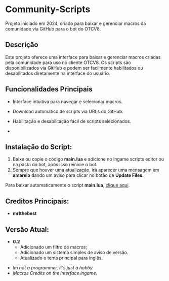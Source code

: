 # Community-Scripts

Projeto iniciado em 2024, criado para baixar e gerenciar macros da comunidade via GitHub para o bot do OTCV8.

## Descrição

Este projeto oferece uma interface para baixar e gerenciar macros criadas pela comunidade para uso no cliente OTCV8. Os scripts são disponibilizados via GitHub e podem ser facilmente habilitados ou desabilitados diretamente na interface do usuário.

## Funcionalidades Principais

- Interface intuitiva para navegar e selecionar macros.
- Download automático de scripts via URLs do GitHub.
- Habilitação e desabilitação fácil de scripts selecionados.

- 
## Instalação do Script:

1. Baixe ou copie o código **main.lua** e adicione no ingame scripts editor ou na pasta do bot, após isso reinicie o bot.
2. Sempre que houver uma atualização, irá aparecer uma mensagem em **amarelo** dando um aviso para clicar no botão de **Update Files**.

Para baixar automaticamente o script **main.lua**, [clique aqui](https://raw.githubusercontent.com/seu_usuario/seu_repositório/main/main.lua).


## Creditos Principais:

 - **mrlthebest**

## Versão Atual:

 - **0.2**
   - Adicionado um filtro de macros;
   - Adicionado um sistema simples de aviso de versão.
   - Atualizado o tema principal para inglês.

* _Im not a programmer, it's just a hobby._
* _Macros Credits on the interface ingame._
